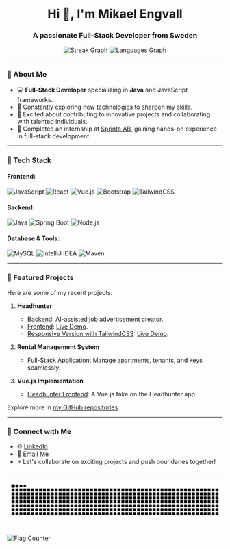 <h1 align="center">Hi 👋, I'm Mikael Engvall</h1>
<h3 align="center">A passionate Full-Stack Developer from Sweden</h3>

<p align="center">
  <img src="https://streak-stats.demolab.com?user=MikaelEngvall&locale=en&mode=weekly&theme=dracula&hide_border=false&border_radius=5&date_format=j%20M%5B%20Y%5D" alt="Streak Graph" height="150"/>
  <img src="https://github-readme-stats.vercel.app/api/top-langs?username=MikaelEngvall&locale=en&hide_title=false&layout=compact&card_width=320&langs_count=5&theme=dracula&hide_border=false" alt="Languages Graph" height="150"/>
</p>

---

### 🌟 About Me

- 💻 **Full-Stack Developer** specializing in **Java** and JavaScript frameworks.
- 🌱 Constantly exploring new technologies to sharpen my skills.
- 🚀 Excited about contributing to innovative projects and collaborating with talented individuals.
- 🏢 Completed an internship at [Sprinta AB](https://sprinta.se), gaining hands-on experience in full-stack development.

---

### 💼 Tech Stack

#### Frontend:
![JavaScript](https://img.shields.io/badge/-JavaScript-F7DF1E?style=flat-square&logo=javascript&logoColor=black) ![React](https://img.shields.io/badge/-React-61DAFB?style=flat-square&logo=react&logoColor=black) ![Vue.js](https://img.shields.io/badge/-Vue.js-4FC08D?style=flat-square&logo=vue.js&logoColor=white) ![Bootstrap](https://img.shields.io/badge/-Bootstrap-7952B3?style=flat-square&logo=bootstrap&logoColor=white) ![TailwindCSS](https://img.shields.io/badge/-TailwindCSS-38B2AC?style=flat-square&logo=tailwind-css&logoColor=white)

#### Backend:
![Java](https://img.shields.io/badge/-Java-007396?style=flat-square&logo=java&logoColor=white) ![Spring Boot](https://img.shields.io/badge/-Spring%20Boot-6DB33F?style=flat-square&logo=spring-boot&logoColor=white) ![Node.js](https://img.shields.io/badge/-Node.js-339933?style=flat-square&logo=node.js&logoColor=white)

#### Database & Tools:
![MySQL](https://img.shields.io/badge/-MySQL-4479A1?style=flat-square&logo=mysql&logoColor=white) ![IntelliJ IDEA](https://img.shields.io/badge/-IntelliJ%20IDEA-000000?style=flat-square&logo=intellij-idea&logoColor=white) ![Maven](https://img.shields.io/badge/-Maven-C71A36?style=flat-square&logo=apache-maven&logoColor=white)

---

### 📂 Featured Projects

Here are some of my recent projects:

1. **Headhunter**  
   - [Backend](https://github.com/MikaelEngvall/headhunter-backend): AI-assisted job advertisement creator.  
   - [Frontend](https://github.com/MikaelEngvall/headhunter-frontend): [Live Demo](https://headhunter-frontend.onrender.com).  
   - [Responsive Version with TailwindCSS](https://github.com/MikaelEngvall/HeadhunterTailwindCSS): [Live Demo](https://headhuntertailwindcss.onrender.com/).

2. **Rental Management System**  
   - [Full-Stack Application](https://systemet.netlify.app): Manage apartments, tenants, and keys seamlessly.

3. **Vue.js Implementation**  
   - [Headhunter Frontend](https://github.com/MikaelEngvall/vue-headhunter-init): A Vue.js take on the Headhunter app.

Explore more in [my GitHub repositories](https://github.com/MikaelEngvall).

---

### 🤝 Connect with Me

- 🌐 [LinkedIn](https://www.linkedin.com/in/mikaelengvall/)
- 📧 [Email Me](mailto:mikael.engvall.me@gmail.com)
- ⚡ Let's collaborate on exciting projects and push boundaries together!

---

<p align="center">
  <img src="https://raw.githubusercontent.com/MikaelEngvall/MikaelEngvall/output/snake.svg" alt="Snake animation"/>
</p>

<a href="https://info.flagcounter.com/bFyf"><img src="https://s11.flagcounter.com/countxl/bFyf/bg_FFFFFF/txt_000000/border_CCCCCC/columns_4/maxflags_20/viewers_0/labels_0/pageviews_0/flags_0/percent_0/" alt="Flag Counter" border="0"></a>
